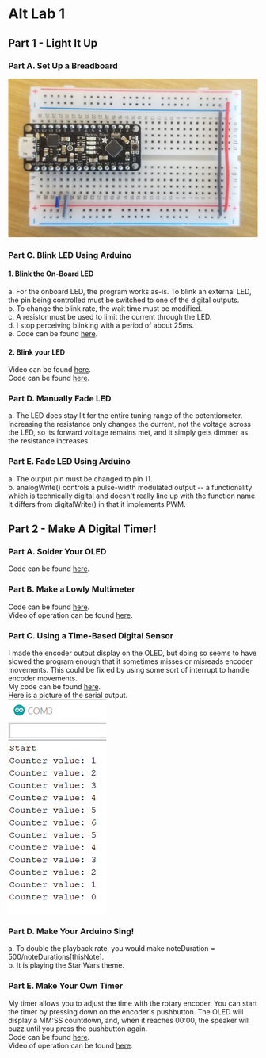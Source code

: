 # Alt Lab 1
## Part 1 - Light It Up
### Part A. Set Up a Breadboard
![](./media/breadboard.jpg)
### Part C. Blink LED Using Arduino
#### 1. Blink the On-Board LED
a. For the onboard LED, the program works as-is. To blink an external LED, the
pin being controlled must be switched to one of the digital outputs.  
b. To change the blink rate, the wait time must be modified.  
c. A resistor must be used to limit the current through the LED.  
d. I stop perceiving blinking with a period of about 25ms.  
e. Code can be found [here](./code/blink/blink.ino).
#### 2. Blink your LED
Video can be found [here](./media/blink.mp4)\.  
Code can be found [here](./code/blink_pin9/blink_pin9.ino)\.  
### Part D. Manually Fade LED
a. The LED does stay lit for the entire tuning range of the potentiometer.
Increasing the resistance only changes the current, not the voltage across the
LED, so its forward voltage remains met, and it simply gets dimmer as the resistance increases.
### Part E. Fade LED Using Arduino
a. The output pin must be changed to pin 11.  
b. analogWrite() controls a pulse-width modulated output -- a functionality
which is technically digital and doesn't really line up with the function name.
It differs from digitalWrite() in that it implements PWM.

## Part 2 - Make A Digital Timer!
### Part A. Solder Your OLED
Code can be found [here](./code/display_a0/display_a0.ino)\.  
### Part B. Make a Lowly Multimeter
Code can be found [here](./code/multimeter/multimeter.ino)\.  
Video of operation can be found [here](./media/multimeter.mp4)\.  
### Part C. Using a Time-Based Digital Sensor
I made the encoder output display on the OLED, but doing so seems to have slowed
the program enough that it sometimes misses or misreads encoder movements.
This could be fix ed by using some sort of interrupt to handle encoder movements.  
My code can be found [here](./code/encoder/encoder.ino)\.  
Here is a picture of the serial output.  
![](./media/encoder_serial_out.png)
### Part D. Make Your Arduino Sing!
a. To double the playback rate, you would make noteDuration = 500/noteDurations[thisNote].  
b. It is playing the Star Wars theme.

### Part E. Make Your Own Timer
My timer allows you to adjust the time with the rotary encoder. You can start
the timer by pressing down on the encoder's pushbutton. The OLED will display a
MM:SS countdown, and, when it reaches 00:00, the speaker will buzz until you
press the pushbutton again.  
Code can be found [here](./code/timer/timer.ino)\.  
Video of operation can be found [here](./media/timer.mp4)\.
